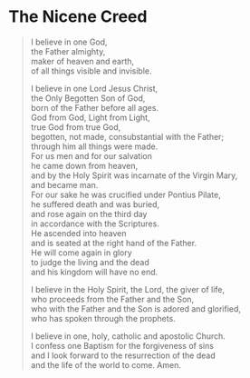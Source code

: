 # The Nicene Creed

>I believe in one God,  
>the Father almighty,  
>maker of heaven and earth,  
>of all things visible and invisible.  
>
>I believe in one Lord Jesus Christ,  
>the Only Begotten Son of God,  
>born of the Father before all ages.  
>God from God, Light from Light,  
>true God from true God,  
>begotten, not made, consubstantial with the Father;  
>through him all things were made.  
>For us men and for our salvation  
>he came down from heaven,  
>and by the Holy Spirit was incarnate of the Virgin Mary,  
>and became man.  
>For our sake he was crucified under Pontius Pilate,  
>he suffered death and was buried,  
>and rose again on the third day  
>in accordance with the Scriptures.  
>He ascended into heaven  
>and is seated at the right hand of the Father.  
>He will come again in glory  
>to judge the living and the dead  
>and his kingdom will have no end.  
>
>I believe in the Holy Spirit, the Lord, the giver of life,  
>who proceeds from the Father and the Son,  
>who with the Father and the Son is adored and glorified,  
>who has spoken through the prophets.  
>
>I believe in one, holy, catholic and apostolic Church.  
>I confess one Baptism for the forgiveness of sins  
>and I look forward to the resurrection of the dead  
>and the life of the world to come. Amen.  
